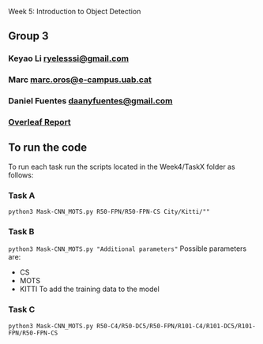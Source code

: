 Week 5: Introduction to Object Detection 
## Group 3
### Keyao Li ryelesssi@gmail.com
### Marc marc.oros@e-campus.uab.cat
### Daniel Fuentes daanyfuentes@gmail.com
### [Overleaf Report](https://www.overleaf.com/read/djsbfhpnqrqy "Ovearleaf")

## To run the code
To run each task run the scripts located in the Week4/TaskX folder as follows:

### Task A
`python3 Mask-CNN_MOTS.py R50-FPN/R50-FPN-CS City/Kitti/""`
### Task B
`python3 Mask-CNN_MOTS.py "Additional parameters"`
Possible parameters are:
- CS
- MOTS
- KITTI
To add the training data to the model
### Task C
`python3 Mask-CNN_MOTS.py R50-C4/R50-DC5/R50-FPN/R101-C4/R101-DC5/R101-FPN/R50-FPN-CS`
